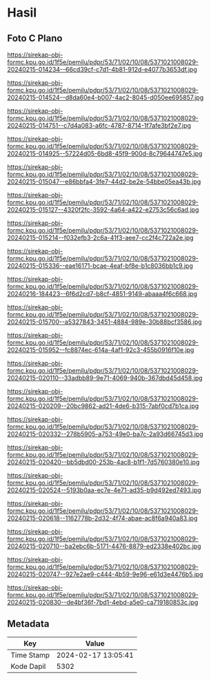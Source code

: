 # Hasil

## Foto C Plano

https://sirekap-obj-formc.kpu.go.id/1f5e/pemilu/pdpr/53/71/02/10/08/5371021008029-20240215-014234--66cd39cf-c7d1-4b81-912d-e4077b3653df.jpg

https://sirekap-obj-formc.kpu.go.id/1f5e/pemilu/pdpr/53/71/02/10/08/5371021008029-20240215-014524--d8da60e4-b007-4ac2-8045-d050ee695857.jpg

https://sirekap-obj-formc.kpu.go.id/1f5e/pemilu/pdpr/53/71/02/10/08/5371021008029-20240215-014751--c7d4a083-a6fc-4787-8714-1f7afe3bf2e7.jpg

https://sirekap-obj-formc.kpu.go.id/1f5e/pemilu/pdpr/53/71/02/10/08/5371021008029-20240215-014925--57224d05-6bd8-45f9-900d-8c79644747e5.jpg

https://sirekap-obj-formc.kpu.go.id/1f5e/pemilu/pdpr/53/71/02/10/08/5371021008029-20240215-015047--e86bbfa4-3fe7-44d2-be2e-54bbe05ea43b.jpg

https://sirekap-obj-formc.kpu.go.id/1f5e/pemilu/pdpr/53/71/02/10/08/5371021008029-20240215-015127--4320f2fc-3592-4a64-a422-e2753c56c6ad.jpg

https://sirekap-obj-formc.kpu.go.id/1f5e/pemilu/pdpr/53/71/02/10/08/5371021008029-20240215-015214--f032efb3-2c6a-41f3-aee7-cc2f4c722a2e.jpg

https://sirekap-obj-formc.kpu.go.id/1f5e/pemilu/pdpr/53/71/02/10/08/5371021008029-20240215-015336--eae16171-bcae-4eaf-bf8e-b1c8036bb1c9.jpg

https://sirekap-obj-formc.kpu.go.id/1f5e/pemilu/pdpr/53/71/02/10/08/5371021008029-20240216-184423--6f6d2cd7-b8cf-4851-9149-abaaa4f6c668.jpg

https://sirekap-obj-formc.kpu.go.id/1f5e/pemilu/pdpr/53/71/02/10/08/5371021008029-20240215-015700--a5327843-3451-4884-989e-30b88bcf3586.jpg

https://sirekap-obj-formc.kpu.go.id/1f5e/pemilu/pdpr/53/71/02/10/08/5371021008029-20240215-015952--fc8874ec-614a-4af1-92c3-455b0916f10e.jpg

https://sirekap-obj-formc.kpu.go.id/1f5e/pemilu/pdpr/53/71/02/10/08/5371021008029-20240215-020110--33adbb89-9e71-4069-940b-367dbd45d458.jpg

https://sirekap-obj-formc.kpu.go.id/1f5e/pemilu/pdpr/53/71/02/10/08/5371021008029-20240215-020209--20bc9862-ad21-4de6-b315-7abf0cd7b1ca.jpg

https://sirekap-obj-formc.kpu.go.id/1f5e/pemilu/pdpr/53/71/02/10/08/5371021008029-20240215-020332--278b5905-a753-49e0-ba7c-2a93d66745d3.jpg

https://sirekap-obj-formc.kpu.go.id/1f5e/pemilu/pdpr/53/71/02/10/08/5371021008029-20240215-020420--bb5dbd00-253b-4ac8-b1f1-7d5760380e10.jpg

https://sirekap-obj-formc.kpu.go.id/1f5e/pemilu/pdpr/53/71/02/10/08/5371021008029-20240215-020524--5193b0aa-ec7e-4e71-ad35-b9d492ed7493.jpg

https://sirekap-obj-formc.kpu.go.id/1f5e/pemilu/pdpr/53/71/02/10/08/5371021008029-20240215-020618--1162778b-2d32-4f74-abae-ac8f6a940a83.jpg

https://sirekap-obj-formc.kpu.go.id/1f5e/pemilu/pdpr/53/71/02/10/08/5371021008029-20240215-020710--ba2ebc6b-5171-4476-8879-ed2338e402bc.jpg

https://sirekap-obj-formc.kpu.go.id/1f5e/pemilu/pdpr/53/71/02/10/08/5371021008029-20240215-020747--927e2ae9-c444-4b59-9e96-e61d3e4476b5.jpg

https://sirekap-obj-formc.kpu.go.id/1f5e/pemilu/pdpr/53/71/02/10/08/5371021008029-20240215-020830--de4bf36f-7bd1-4ebd-a5e0-ca719180853c.jpg


## Metadata

| Key        | Value               |
| ---------- | ------------------- |
| Time Stamp | 2024-02-17 13:05:41 |
| Kode Dapil | 5302                |



